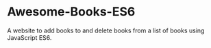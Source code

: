 # Awesome-Books-ES6
A website to add books to and delete books from a list of books using JavaScript ES6.
